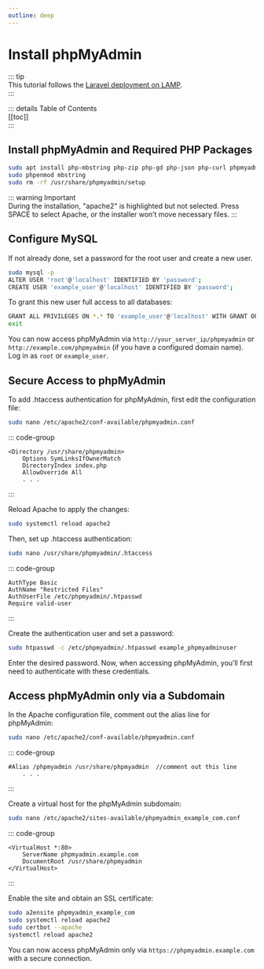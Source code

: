 ```yaml
---
outline: deep
---
```


# Install phpMyAdmin

::: tip  
This tutorial follows the [Laravel deployment on LAMP](/laravel/deployment/deploy-laravel-on-lamp).  
:::

::: details Table of Contents  
[[toc]]  
:::

## Install phpMyAdmin and Required PHP Packages

```sh
sudo apt install php-mbstring php-zip php-gd php-json php-curl phpmyadmin
sudo phpenmod mbstring
sudo rm -rf /usr/share/phpmyadmin/setup
```

::: warning Important  
During the installation, "apache2" is highlighted but not selected. Press SPACE to select Apache, or the installer won’t move necessary files.
:::

## Configure MySQL

If not already done, set a password for the root user and create a new user.

```sh
sudo mysql -p
ALTER USER 'root'@'localhost' IDENTIFIED BY 'password';
CREATE USER 'example_user'@'localhost' IDENTIFIED BY 'password';
```

To grant this new user full access to all databases:

```sh
GRANT ALL PRIVILEGES ON *.* TO 'example_user'@'localhost' WITH GRANT OPTION;
exit
```

You can now access phpMyAdmin via `http://your_server_ip/phpmyadmin` or `http://example.com/phpmyadmin` (if you have a configured domain name). Log in as `root` or `example_user`.

## Secure Access to phpMyAdmin

To add .htaccess authentication for phpMyAdmin, first edit the configuration file:

```sh
sudo nano /etc/apache2/conf-available/phpmyadmin.conf
```

::: code-group

```txt[/etc/apache2/conf-available/phpmyadmin.conf]
<Directory /usr/share/phpmyadmin>
    Options SymLinksIfOwnerMatch
    DirectoryIndex index.php
    AllowOverride All
    . . .
```

:::

Reload Apache to apply the changes:

```sh
sudo systemctl reload apache2
```

Then, set up .htaccess authentication:

```sh
sudo nano /usr/share/phpmyadmin/.htaccess
```

::: code-group

```txt[/usr/share/phpmyadmin/.htaccess]
AuthType Basic
AuthName "Restricted Files"
AuthUserFile /etc/phpmyadmin/.htpasswd
Require valid-user
```

:::

Create the authentication user and set a password:

```sh
sudo htpasswd -c /etc/phpmyadmin/.htpasswd example_phpmyadminuser
```

Enter the desired password. Now, when accessing phpMyAdmin, you’ll first need to authenticate with these credentials.

## Access phpMyAdmin only via a Subdomain

In the Apache configuration file, comment out the alias line for phpMyAdmin:

```sh
sudo nano /etc/apache2/conf-available/phpmyadmin.conf
```

::: code-group

```txt[/etc/apache2/conf-available/phpmyadmin.conf]
#Alias /phpmyadmin /usr/share/phpmyadmin  //comment out this line
    . . .
```

:::

Create a virtual host for the phpMyAdmin subdomain:

```sh
sudo nano /etc/apache2/sites-available/phpmyadmin_example_com.conf
```

::: code-group

```txt[/etc/apache2/sites-available/phpmyadmin_example_com.conf]
<VirtualHost *:80>
    ServerName phpmyadmin.example.com
    DocumentRoot /usr/share/phpmyadmin
</VirtualHost>
```

:::

Enable the site and obtain an SSL certificate:

```sh
sudo a2ensite phpmyadmin_example_com
sudo systemctl reload apache2
sudo certbot --apache
systemctl reload apache2
```

You can now access phpMyAdmin only via `https://phpmyadmin.example.com` with a secure connection.

